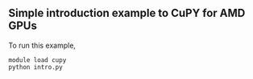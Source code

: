 ## Simple introduction example to CuPY for AMD GPUs

To run this example, 

```
module load cupy
python intro.py
```
